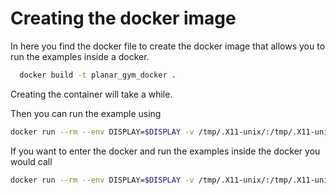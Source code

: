 # Creating the docker image

In here you find the docker file to create the docker image that allows 
you to run the examples inside a docker.

```bash
  docker build -t planar_gym_docker .
```

Creating the container will take a while.

Then you can run the example using 
```bash
docker run --rm --env DISPLAY=$DISPLAY -v /tmp/.X11-unix/:/tmp/.X11-unix:ro planer_gym_docker
```

If you want to enter the docker and run the examples inside the docker you would call
```bash
docker run --rm --env DISPLAY=$DISPLAY -v /tmp/.X11-unix/:/tmp/.X11-unix:ro -it planer_gym_docker bash
```

